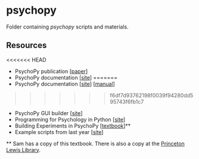 # psychopy

Folder containing *psychopy* scripts and materials.

## Resources
<<<<<<< HEAD
- PsychoPy publication [[paper](https://link.springer.com/article/10.3758%2Fs13428-018-01193-y)]
- PsychoPy documentation [[site](http://www.psychopy.org/documentation.html)]
=======
- PsychoPy documentation [[site](http://www.psychopy.org/documentation.html)] [[manual](https://www.psychopy.org/PsychoPyManual.pdf)]
>>>>>>> f6df7d93762198f0039f94280dd595743f6fb1c7
- PsychoPy GUI builder [[site](http://www.psychopy.org/builder/builder.html)]
- Programming for Psychology in Python [[site](http://www.djmannion.net/psych_programming/vision/intro/intro.html)]
- Building Experiments in PsychoPy [[textbook](https://www.amazon.com/Building-Experiments-PsychoPy-Jonathan-Peirce/dp/1473991390)]\*\*
- Example scripts from last year [[site](https://github.com/szorowi1/pni-courses/tree/master/neu502b/psychopy)]

\*\* Sam has a copy of this textbook. There is also a copy at the [Princeton Lewis Library](https://catalog.princeton.edu/catalog/10892742). 
